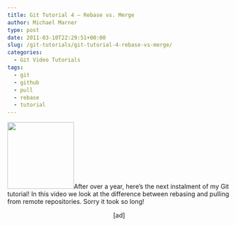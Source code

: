 ```yaml
---
title: Git Tutorial 4 – Rebase vs. Merge
author: Michael Marner
type: post
date: 2011-03-10T22:29:51+00:00
slug: /git-tutorials/git-tutorial-4-rebase-vs-merge/
categories:
  - Git Video Tutorials
tags:
  - git
  - github
  - pull
  - rebase
  - tutorial
---
```


[<img loading="lazy" class="alignleft size-thumbnail wp-image-354" title="git-logo" src="../wp-content/uploads/2011/03/git-logo-150x150.png" alt="" width="150" height="150" srcset="https://www.20papercups.net/wp-content/uploads/2011/03/git-logo-150x150.png 150w, https://www.20papercups.net/wp-content/uploads/2011/03/git-logo.png 256w" sizes="(max-width: 150px) 100vw, 150px" />][1]After over a year, here&#8217;s the next instalment of my Git tutorial! In this video we look at the difference between rebasing and pulling from remote repositories. Sorry it took so long!

<!--more-->

<p style="text-align: center;">
  [ad]
</p>

[1]: ../wp-content/uploads/2011/03/git-logo.png

